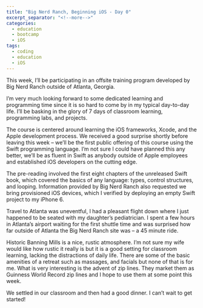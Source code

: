 ```yaml
---
title: "Big Nerd Ranch, Beginning iOS - Day 0"
excerpt_separator: "<!--more-->"
categories:
  - education
  - bootcamp
  - iOS
tags:
  - coding
  - education
  - iOS
---
```


This week, I’ll be participating in an offsite training program developed by Big Nerd Ranch outside of Atlanta, Georgia.

<!--more-->

I’m very much looking forward to some dedicated learning and programming time since it is so hard to come by in my typical day-to-day life. I’ll be basking in the glory of 7 days of classroom learning, programming labs, and projects.

The course is centered around learning the iOS frameworks, Xcode, and the Apple development process. We received a good surprise shortly before leaving this week – we’ll be the first public offering of this course using the Swift programming language. I’m not sure I could have planned this any better, we’ll be as fluent in Swift as anybody outside of Apple employees and established iOS developers on the cutting edge.

The pre-reading involved the first eight chapters of the unreleased Swift book, which covered the basics of any language: types, control structures, and looping. Information provided by Big Nerd Ranch also requested we bring provisioned iOS devices, which I verified by deploying an empty Swift project to my iPhone 6.

Travel to Atlanta was uneventful, I had a pleasant flight down where I just happened to be seated with my daughter’s pediatrician. I spent a few hours in Atlanta’s airport waiting for the first shuttle time and was surprised how far outside of Atlanta the Big Nerd Ranch site was – a 45 minute ride.

Historic Banning Mills is a nice, rustic atmosphere. I’m not sure my wife would like how rustic it really is but it is a good setting for classroom learning, lacking the distractions of daily life. There are some of the basic amenities of a retreat such as massages, and facials but none of that is for me. What is very interesting is the advent of zip lines. They market them as Guinness World Record zip lines and I hope to use them at some point this week.

We settled in our classroom and then had a good dinner. I can’t wait to get started!
